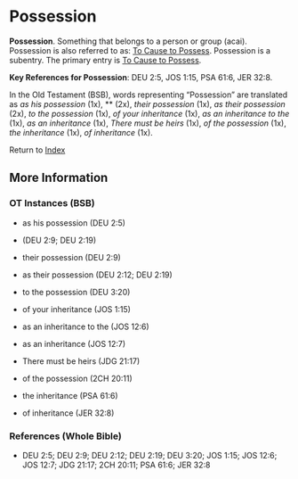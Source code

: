 # Possession
**Possession**. 
Something that belongs to a person or group (acai). 
Possession is also referred to as: 
[To Cause to Possess](Possess.md). 
Possession is a subentry. The primary entry is 
[To Cause to Possess](Possess.md). 


**Key References for Possession**: 
DEU 2:5, JOS 1:15, PSA 61:6, JER 32:8. 


In the Old Testament (BSB), words representing “Possession” are translated as 
*as his possession* (1x), ** (2x), *their possession* (1x), *as their possession* (2x), *to the possession* (1x), *of your inheritance* (1x), *as an inheritance to the* (1x), *as an inheritance* (1x), *There must be heirs* (1x), *of the possession* (1x), *the inheritance* (1x), *of inheritance* (1x). 




Return to [Index](00-Index.md)

## More Information

### OT Instances (BSB)

* as his possession (DEU 2:5)

*  (DEU 2:9; DEU 2:19)

* their possession (DEU 2:9)

* as their possession (DEU 2:12; DEU 2:19)

* to the possession (DEU 3:20)

* of your inheritance (JOS 1:15)

* as an inheritance to the (JOS 12:6)

* as an inheritance (JOS 12:7)

* There must be heirs (JDG 21:17)

* of the possession (2CH 20:11)

* the inheritance (PSA 61:6)

* of inheritance (JER 32:8)



### References (Whole Bible)

* DEU 2:5; DEU 2:9; DEU 2:12; DEU 2:19; DEU 3:20; JOS 1:15; JOS 12:6; JOS 12:7; JDG 21:17; 2CH 20:11; PSA 61:6; JER 32:8



